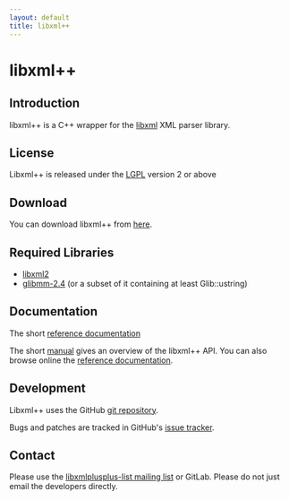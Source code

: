 ```yaml
---
layout: default
title: libxml++
---
```

# libxml++

## Introduction

libxml++ is a C++ wrapper for the [libxml](http://www.xmlsoft.org) XML parser library.

## License

Libxml++ is released under the [LGPL](http://www.gnu.org/licenses/lgpl.html#TOC1) version 2 or above

## Download

You can download libxml++ from [here](http://ftp.gnome.org/pub/GNOME/sources/libxml++/).

## Required Libraries

* [libxml2](http://www.xmlsoft.org/)
* [glibmm-2.4](http://www.gtkmm.org/) (or a subset of it containing at least Glib::ustring)

## Documentation

The short [reference documentation](http://library.gnome.org/devel/libxml++-tutorial/stable/)

The short [manual](http://library.gnome.org/devel/libxml++-tutorial/stable/) gives an overview of the libxml++ API. You can also browse online the [reference documentation](http://library.gnome.org/devel/libxml++/stable/).

## Development

Libxml++ uses the GitHub [git repository](https://github.com/libxmlplusplus/libxmlplusplus).

Bugs and patches are tracked in GitHub's [issue tracker](https://github.com/libxmlplusplus/libxmlplusplus/issues).

## Contact

Please use the [libxmlplusplus-list mailing list](http://mail.gnome.org/mailman/listinfo/libxmlplusplus-list) or GitLab. Please do not just email the developers directly.
